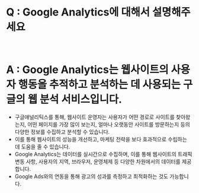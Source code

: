 # Q : Google Analytics에 대해서 설명해주세요

<br />

# A : Google Analytics는 웹사이트의 사용자 행동을 추적하고 분석하는 데 사용되는 구글의 웹 분석 서비스입니다.

- 구글애널리틱스를 통해, 웹사이트 운영자는 사용자가 어떤 경로로 사이트를 찾아왔는지, 어떤 페이지를 가장 많이 보는지, 얼마나 오랫동안 사이트를 방문하는지 등의 다양한 정보를 수집하고 분석할 수 있습니다.
- 이를 통해 웹사이트의 성능을 개선하고, 마케팅 전략을 보다 효과적으로 수립하는 데 도움을 줄 수 있습니다.
- Google Analytics는 데이터를 실시간으로 수집하며, 이를 통해 웹사이트의 트래픽 변동 사항, 사용자의 지역, 브라우저, 운영체제 등 다양한 차원에서의 데이터를 제공합니다.
- Google Ads와의 연동을 통해 광고의 성과를 측정하고 최적화하는 것도 가능합니다.
